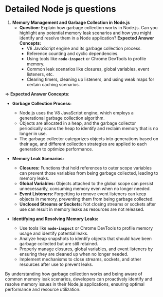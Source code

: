 # Detailed Node js questions

1. **Memory Management and Garbage Collection in Node.js**
   * **Question:** Explain how garbage collection works in Node.js. Can you highlight any potential memory leak scenarios and how you might identify and resolve them in a Node application?
     **Expected Answer Concepts:**
     * V8 JavaScript engine and its garbage collection process.
     * Reference counting and cyclic dependencies.
     * Using tools like **`node-inspect`** or Chrome DevTools to profile memory.
     * Common leak scenarios like closures, global variables, event listeners, etc.
     * Clearing timers, cleaning up listeners, and using weak maps for certain caching scenarios.

=> **Expected Answer Concepts:**

- **Garbage Collection Process:**

  - Node.js uses the V8 JavaScript engine, which employs a generational garbage collection algorithm.
  - Objects are allocated in a heap, and the garbage collector periodically scans the heap to identify and reclaim memory that is no longer in use.
  - The garbage collector categorizes objects into generations based on their age, and different collection strategies are applied to each generation to optimize performance.
- **Memory Leak Scenarios:**

  - **Closures:** Functions that hold references to outer scope variables can prevent those variables from being garbage collected, leading to memory leaks.
  - **Global Variables:** Objects attached to the global scope can persist unnecessarily, consuming memory even when no longer needed.
  - **Event Listeners:** Forgetting to remove event listeners can keep objects in memory, preventing them from being garbage collected.
  - **Unclosed Streams or Sockets:** Not closing streams or sockets after use can result in memory leaks as resources are not released.
- **Identifying and Resolving Memory Leaks:**

  - Use tools like **`node-inspect`** or Chrome DevTools to profile memory usage and identify potential leaks.
  - Analyze heap snapshots to identify objects that should have been garbage collected but are still retained.
  - Properly manage closures, global variables, and event listeners by ensuring they are cleaned up when no longer needed.
  - Implement mechanisms to close streams, sockets, and other resources after use to prevent leaks.

By understanding how garbage collection works and being aware of common memory leak scenarios, developers can proactively identify and resolve memory issues in their Node.js applications, ensuring optimal performance and resource utilization.
